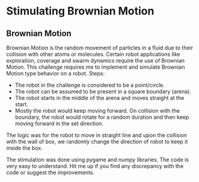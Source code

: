 <h1> Stimulating Brownian Motion </h1>

<h2>Brownian Motion</h2>
Brownian Motion is the random movement of particles in a fluid due to their collision with
other atoms or molecules. Certain robot applications like exploration, coverage and swarm
dynamics require the use of Brownian Motion. This challenge requires me to implement
and simulate Brownian Motion type behavior on a robot.
Steps:

- The robot in the challenge is considered to be a point/circle.
- The robot can be assumed to be present in a square boundary (arena).
- The robot starts in the middle of the arena and moves straight at the start.
- Mostly the robot would keep moving forward. On collision with the boundary, the robot would rotate for a random duration and then keep moving forward in the set direction.

The logic was for the robot to move in straight line and upon the collision with the wall of box, we randomly change the direction of robot to keep it inside the box.

The stimulation was done using pygame and numpy libraries. The code is very easy to understand. Hit me up if you find any
discrepancy with the code or suggest the improvements. 
